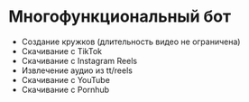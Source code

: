 # Многофункциональный бот

 * Создание кружков (длительность видео не ограничена)
 * Скачивание с TikTok
 * Скачивание с Instagram Reels
 * Извлечение аудио из tt/reels
 * Скачивание с YouTube
 * Скачивание с Pornhub



